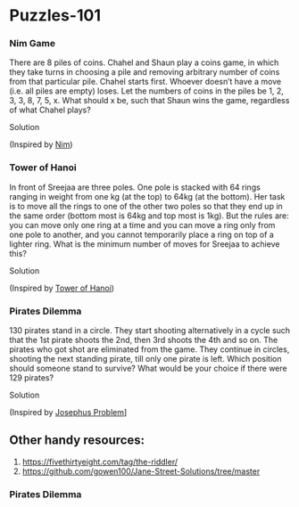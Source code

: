 # Puzzles-101

### Nim Game
There are 8 piles of coins. Chahel and Shaun play a coins game, in which they take turns in choosing a pile and removing arbitrary number of coins from that particular pile. Chahel starts first. Whoever doesn’t have a move (i.e. all piles are empty) loses. Let the numbers of coins in the piles be 1, 2, 3, 3, 8, 7, 5, x. What should x be, such that Shaun wins the game, regardless of what Chahel plays?

Solution

(Inspired by [Nim](https://brilliant.org/wiki/nim/#_=_))

### Tower of Hanoi
In front of Sreejaa are three poles. One pole is stacked with 64 rings ranging in weight from one kg (at the top) to 64kg (at the bottom). Her task is to move all the rings to one of the other two poles so that they end up in the same order (bottom most is 64kg and top most is 1kg).
But the rules are:
you can move only one ring at a time and you can move a ring only from one pole to another, and you cannot temporarily place a ring on top of a lighter ring.
What is the minimum number of moves for Sreejaa to achieve this?

Solution 

(Inspired by [Tower of Hanoi](https://towardsdatascience.com/tower-of-hanoi-a-recursive-approach-12592d1a7b20))

### Pirates Dilemma
130 pirates stand in a circle. They start shooting alternatively in a cycle such that the 1st pirate shoots the 2nd, then 3rd shoots the 4th and so on. The pirates who got shot are eliminated from the game. They continue in circles, shooting the next standing pirate, till only one pirate is left. Which position should someone stand to survive? What would be your choice if there were 129 pirates?

Solution 

(Inspired by [Josephus Problem](https://en.wikipedia.org/wiki/Josephus_problem#k.3D2)]





## Other handy resources:
1. https://fivethirtyeight.com/tag/the-riddler/
2. https://github.com/gowen100/Jane-Street-Solutions/tree/master

### Pirates Dilemma


